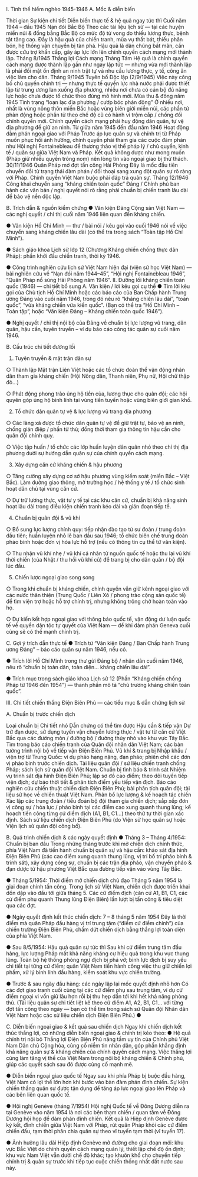 I. Tình thế hiểm nghèo 1945-1946
A. Mốc & diễn biến

Thời gian	Sự kiện chi tiết	Diễn biến thực tế & hệ quả ngay tức thì
Cuối năm 1944 – đầu 1945	Nạn đói Bắc Bộ	Theo các tài liệu lịch sử — tại các huyện miền núi & đồng bằng Bắc Bộ có mức độ tử vong do thiếu lương thực, bệnh tật tăng cao. Đây là hậu quả của chiến tranh, mùa vụ thất bát, thiếu phân bón, hệ thống vận chuyển bị tàn phá. Hậu quả là dân chúng bất mãn, cần được cứu trợ khẩn cấp, gây áp lực lớn lên chính quyền cách mạng mới thành lập.
Tháng 8/1945	Thắng lợi Cách mạng Tháng Tám	Hệ quả là chính quyền cách mạng được thành lập gần như ngay lập tức — nhưng vừa mới thành lập là phải đối mặt ổn định an ninh trật tự và nhu cầu lương thực, y tế, công ăn việc làm cho dân.
Tháng 9/1945	Tuyên bố Độc lập (2/9/1945)	Việc này công bố chủ quyền chính trị — nhưng thực tế quyền lực nhà nước phải được thiết lập từ trung ương lan xuống địa phương, nhiều nơi chưa có cán bộ đủ năng lực hoặc chưa được tổ chức theo đúng mô hình mới.
Mùa thu & đông năm 1945	Tình trạng “loạn lạc địa phương / cướp bóc phản động”	Ở nhiều nơi, nhất là vùng nông thôn miền Bắc hoặc vùng biên giới miền núi, các phần tử phản động hoặc phần tử theo chế độ cũ có hành vi trộm cắp / chống đối chính quyền mới. Chính quyền cách mạng phải huy động dân quân, tự vệ địa phương để giữ an ninh.
Từ giữa năm 1945 đến đầu năm 1946	Hoạt động đàm phán ngoại giao với Pháp	Trước áp lực quân sự và chính trị từ Pháp muốn phục hồi ảnh hưởng, chính quyền phải tham gia các cuộc đàm phán như Hội nghị Fontainebleau để thương thảo vị thế pháp lý / chủ quyền, kinh tế / quân sự giữa Việt Nam và Pháp. Kết quả không được như mong muốn (Pháp giữ nhiều quyền trông nom) nên lòng tin vào ngoại giao bị thử thách.
30/11/1946	Quân Pháp mở đợt tấn công Hải Phòng	Đây là mốc đầu tiên chuyển đổi từ trạng thái đàm phán / đối thoại sang xung đột quân sự rõ ràng với Pháp. Chính quyền Việt Nam buộc phải đáp trả quân sự.
Tháng 12/1946	Công khai chuyển sang “kháng chiến toàn quốc”	Đảng / Chính phủ ban hành các văn bản / nghị quyết nói rõ rằng phải chuẩn bị chiến tranh lâu dài để bảo vệ nền độc lập.


B. Trích dẫn & nguồn kiểm chứng
●	Văn kiện Đảng Cộng sản Việt Nam — các nghị quyết / chỉ thị cuối năm 1946 liên quan đến kháng chiến.

●	Văn kiện Hồ Chí Minh — thư / bài nói / kêu gọi vào cuối 1946 nói về việc chuyển sang kháng chiến lâu dài (có thể tra trong sách “Toàn tập Hồ Chí Minh”).

●	Sách giáo khoa Lịch sử lớp 12 (Chương Kháng chiến chống thực dân Pháp): phần khởi đầu chiến tranh, thời kỳ 1946.

●	Công trình nghiên cứu lịch sử Việt Nam hiện đại (viện sử học Việt Nam) — bài nghiên cứu về “Nạn đói năm 1944–45”, “Hội nghị Fontainebleau 1946”, “Quân Pháp nổ súng Hải Phòng năm 1946”.
II. Đường lối kháng chiến toàn quốc (1946) — chi tiết bổ sung
A. Văn kiện / lời kêu gọi cụ thể
●	Tìm lời kêu gọi của Chủ tịch Hồ Chí Minh hoặc các báo cáo của Ban Chấp hành Trung ương Đảng vào cuối năm 1946, trong đó nêu rõ “kháng chiến lâu dài”, “toàn quốc”, “vừa kháng chiến vừa kiến quốc”. (Bạn có thể tra “Hồ Chí Minh – Toàn tập”, hoặc “Văn kiện Đảng – Kháng chiến toàn quốc 1946”).

●	Nghị quyết / chỉ thị nội bộ của Đảng về chuẩn bị lực lượng vũ trang, dân quân, hậu cần, tuyên truyền – ví dụ báo cáo công tác quân sự cuối năm 1946.

B. Cấu trúc chi tiết đường lối
1.	Tuyên truyền & mặt trận dân sự

○	Thành lập Mặt trận Liên Việt hoặc các tổ chức đoàn thể vận động nhân dân tham gia kháng chiến (Hội Nông dân, Thanh niên, Phụ nữ, Hội chữ thập đỏ…)

○	Phát động phong trào ủng hộ tiền của, lương thực cho quân đội; các hội quyên góp ủng hộ binh lính tại vùng tiền tuyến hoặc vùng biên giới gian khổ.

2.	Tổ chức dân quân tự vệ & lực lượng vũ trang địa phương

○	Các làng xã được tổ chức dân quân tự vệ để giữ trật tự, bảo vệ an ninh, chống gián điệp / phần tử thù; đồng thời tham gia thông tin hậu cần cho quân đội chính quy.

○	Việc tập huấn / tổ chức các lớp huấn luyện dân quân nhỏ theo chỉ thị địa phương dưới sự hướng dẫn quân sự của chính quyền cách mạng.

3.	Xây dựng căn cứ kháng chiến & hậu phương

○	Tăng cường xây dựng cơ sở hậu phương vùng kiểm soát (miền Bắc – Việt Bắc). Làm đường giao thông, mở trường học / hệ thống y tế / tổ chức sinh hoạt dân chủ tại vùng căn cứ.

○	Dự trữ lương thực, vật tư y tế tại các khu căn cứ, chuẩn bị khả năng sinh hoạt lâu dài trong điều kiện chiến tranh kéo dài và gián đoạn tiếp tế.

4.	Chuẩn bị quân đội & vũ khí

○	Bổ sung lực lượng chính quy: tiếp nhận đào tạo từ sư đoàn / trung đoàn đầu tiên; huấn luyện nhỏ lẻ ban đầu sau 1946; tổ chức biên chế trung đoàn pháo binh hoặc đơn vị hỏa lực hỗ trợ (nếu có thông tin cụ thể từ văn kiện).

○	Thu nhận vũ khí nhẹ / vũ khí cá nhân từ nguồn quốc tế hoặc thu lại vũ khí thời chiến (của Nhật / thu hồi vũ khí cũ) để trang bị cho dân quân / bộ đội lúc đầu.

5.	Chiến lược ngoại giao song song

○	Trong khi chuẩn bị kháng chiến, chính quyền vẫn giữ kênh ngoại giao với các nước thân thiện (Trung Quốc / Liên Xô / phong trào cộng sản quốc tế) để tìm viện trợ hoặc hỗ trợ chính trị, nhưng không trông chờ hoàn toàn vào họ.

○	Dự kiến kết hợp ngoại giao với thông báo quốc tế, vận động dư luận quốc tế về quyền dân tộc tự quyết của Việt Nam — để khi đàm phán Geneva cuối cùng sẽ có thế mạnh chính trị.

C. Gợi ý trích dẫn thực tế
●	Trích từ “Văn kiện Đảng / Ban Chấp hành Trung ương Đảng” – báo cáo quân sự năm 1946, nếu có.

●	Trích lời Hồ Chí Minh trong thư gửi Đảng bộ / nhân dân cuối năm 1946, nêu rõ “chuẩn bị toàn dân, toàn diện… kháng chiến lâu dài”.

●	Trích mục trong sách giáo khoa Lịch sử 12 (Phần “Kháng chiến chống Pháp từ 1946 đến 1954”) — thanh phần mô tả “chủ trương kháng chiến toàn quốc”.

III. Chi tiết chiến thắng Điện Biên Phủ — các tiểu mục & dẫn chứng lịch sử

A. Chuẩn bị trước chiến dịch

Loại chuẩn bị	Chi tiết nhỏ	Dẫn chứng có thể tìm được
Hậu cần & tiếp vận	Dự trữ đạn dược, sử dụng tuyến vận chuyển lương thực / vật tư từ căn cứ Việt Bắc qua các đường mòn / đường bộ / đường thủy nhỏ vào khu vực Tây Bắc.	Tìm trong báo cáo chiến tranh của Quân đội nhân dân Việt Nam; các bản tường trình nội bộ về tiếp vận Điện Biên Phủ.
Vũ khí & trang bị	Nhập khẩu / viện trợ từ Trung Quốc: ví dụ pháo hạng nặng, đạn pháo; phiên chế các đơn vị pháo binh trước chiến dịch.	Tài liệu quân đội / sử liệu chiến tranh chống Pháp; sách lịch sử quân đội Việt Nam.
Chuẩn bị tình báo & trinh sát	Nhiệm vụ trinh sát địa hình Điện Biên Phủ; lập sơ đồ cao điểm; theo dõi tuyến tiếp viện địch; dự báo thời tiết & phân tích điểm yếu tiếp vận địch.	Báo cáo nghiên cứu chiến thuật chiến dịch Điện Biên Phủ; bài phân tích quân đội; tài liệu sử học về chiến thuật Việt Nam.
Phân bổ lực lượng & kế hoạch tác chiến	Xác lập các trung đoàn / tiểu đoàn bộ đội tham gia chiến dịch; sắp xếp đơn vị công sự / hỏa lực / pháo binh tại các điểm cao xung quanh thung lũng; kế hoạch tiến công từng cứ điểm địch (A1, B1, C1…) theo thứ tự thời gian xác định.	Sách sử liệu chiến dịch Điện Biên Phủ (do Viện sử học quân sự hoặc Viện lịch sử quân đội công bố).

B. Quá trình chiến dịch & các ngày quyết định
●	Tháng 3 – Tháng 4/1954: Chuẩn bị ban đầu
 Trong những tháng trước khi mở chiến dịch chính thức, phía Việt Nam đã tiến hành chuẩn bị quân sự và hậu cần: khảo sát địa hình Điện Biên Phủ (các cao điểm xung quanh thung lũng, vị trí bố trí pháo binh & trinh sát), xây dựng công sự, chuẩn bị các trận địa pháo, vận chuyển pháo & đạn dược từ hậu phương Việt Bắc qua đường tiếp vận vào vùng Tây Bắc.

●	Tháng 5/1954: Thời điểm mở chiến dịch chủ đạo
 Tháng 5 năm 1954 là giai đoạn chính tấn công. Trong lịch sử Việt Nam, chiến dịch được triển khai dồn dập vào đầu tới giữa tháng 5. Các cứ điểm địch (căn cứ A1, B1, C1, các cứ điểm phụ quanh Thung lũng Điện Biên) lần lượt bị tấn công & tiêu diệt qua các đợt.

●	Ngày quyết định kết thúc chiến dịch: 7 – 8 tháng 5 năm 1954
 Đây là thời điểm mà quân Pháp đầu hàng vị trí trung tâm (“điểm cứ điểm chính”) của chiến trường Điện Biên Phủ, chấm dứt chiến dịch bằng thắng lợi toàn diện của phía Việt Nam.

●	Sau 8/5/1954: Hậu quả quân sự tức thì
 Sau khi cứ điểm trung tâm đầu hàng, lực lượng Pháp mất khả năng kháng cự hiệu quả trong khu vực thung lũng. Toàn bộ hệ thống phòng ngự địch bị phá vỡ; binh lực địch bị suy yếu chi tiết tại từng cứ điểm; quân Việt Nam tiến hành công việc thu giữ chiến lợi phẩm, xử lý binh lính đầu hàng, kiểm soát khu vực chiến trường.

●	Trước & sau ngày đầu hàng: các ngày lập lại mốc quyết định nhỏ hơn
 Có các đợt giao tranh cuối cùng tại các cứ điểm phụ sau trung tâm, ví dụ cứ điểm ngoại vi vốn giữ lâu hơn rồi bị thu hẹp dần tới khi hết khả năng phòng thủ. (Tài liệu quân sự chi tiết liệt kê theo cứ điểm A1, A2, B1, C1… với từng đợt tấn công theo ngày — bạn có thể tìm trong sách sử Quân đội Nhân dân Việt Nam hoặc các sử liệu chiến dịch Điện Biên Phủ.)
●	

C. Diễn biến ngoại giao & kết quả sau chiến dịch
Ngay khi chiến dịch kết thúc thắng lợi, có những diễn biến ngoại giao & chính trị kéo theo:
●	Hệ quả chính trị nội bộ
 Thắng lợi Điện Biên Phủ nâng tầm uy tín của Chính phủ Việt Nam Dân chủ Cộng hòa, củng cố niềm tin nhân dân, góp phần khẳng định khả năng quân sự & kháng chiến của chính quyền cách mạng. Việc thắng lợi cũng làm tăng vị thế của Việt Nam trong nội bộ kháng chiến & Chính phủ, giúp các quyết sách sau đó được củng cố mạnh mẽ.

●	Diễn biến ngoại giao quốc tế
 Ngay sau khi phía Pháp bị buộc đầu hàng, Việt Nam có lợi thế lớn hơn khi bước vào bàn đàm phán đình chiến. Sự kiện chiến thắng quân sự được tận dụng để tăng áp lực ngoại giao lên Pháp và các bên liên quan quốc tế.

●	Hội nghị Genève (tháng 7/1954)
 Hội nghị Quốc tế về Đông Dương diễn ra tại Genève vào năm 1954 là nơi các bên tham chiến / quan tâm về Đông Dương hội họp để đàm phán đình chiến. Kết quả là Hiệp định Genève được ký kết, đình chiến giữa Việt Nam với Pháp, rút quân Pháp khỏi các cứ điểm chiến đấu, tạm thời phân chia quân sự theo vĩ tuyến tạm thời (vĩ tuyến 17).

●	Ảnh hưởng lâu dài
 Hiệp định Genève mở đường cho giai đoạn mới: khu vực Bắc Việt do chính quyền cách mạng quản lý, thiết lập chế độ ổn định; khu vực Nam Việt vẫn dưới chế độ khác; tạo khuôn khổ cho chuyển tiếp chính trị & quân sự trước khi tiếp tục cuộc chiến thống nhất đất nước sau này.

